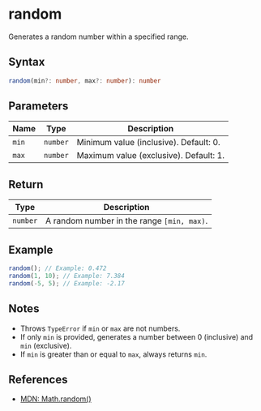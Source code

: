 # random

Generates a random number within a specified range.

## Syntax
```typescript
random(min?: number, max?: number): number
```

## Parameters
| Name   | Type      | Description                                 |
|--------|-----------|---------------------------------------------|
| `min`  | `number`  | Minimum value (inclusive). Default: 0.      |
| `max`  | `number`  | Maximum value (exclusive). Default: 1.      |

## Return
| Type     | Description                                 |
|----------|---------------------------------------------|
| `number` | A random number in the range `[min, max)`.  |

## Example
```typescript
random(); // Example: 0.472
random(1, 10); // Example: 7.384
random(-5, 5); // Example: -2.17
```

## Notes
- Throws `TypeError` if `min` or `max` are not numbers.
- If only `min` is provided, generates a number between 0 (inclusive) and `min` (exclusive).
- If `min` is greater than or equal to `max`, always returns `min`.

## References
- [MDN: Math.random()](https://developer.mozilla.org/en-US/docs/Web/JavaScript/Reference/Global_Objects/Math/random)
